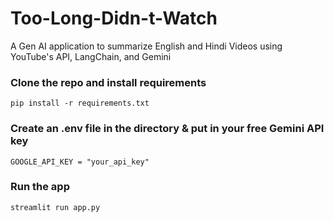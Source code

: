 # Too-Long-Didn-t-Watch
A Gen AI application to summarize English and Hindi Videos using YouTube's API, LangChain, and Gemini

### Clone the repo and install requirements
    pip install -r requirements.txt

### Create an .env file in the directory & put in your free Gemini API key

    GOOGLE_API_KEY = "your_api_key"
  ### Run the app
  

    streamlit run app.py


